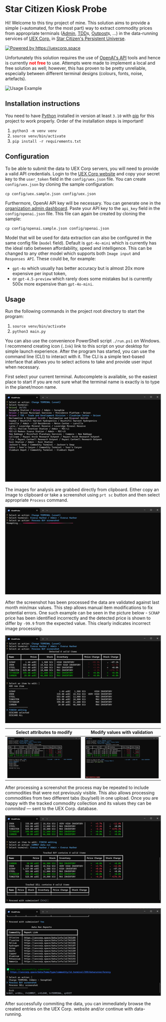# Star Citizen Kiosk Probe

Hi!
Welcome to this tiny project of mine.
This solution aims to provide a simple (=automated, for the most part) way to extract commodity prices from appropriate terminals ([Admin](https://uexcorp.space/terminals/info/name/admin-everus-harbor/), [TDD](https://uexcorp.space/terminals/info/name/tdd-trade-and-development-division-area-18/)s, [Outpost](https://uexcorp.space/terminals/info/name/hickes-research-outpost/)s, ...) in the data-running services of [UEX Corp.](https://uexcorp.space/) in [Star Citizen's Persistent Universe](https://robertsspaceindustries.com/en/star-citizen).

[<img src="https://uexcorp.space/img/api/uex-api-badge-powered.png" alt="Powered by https://uexcorp.space" width="150" title="Power by UEX Corp">](https://uexcorp.space)

Unfortunately this solution requires the use of [OpenAI's API](https://platform.openai.com/) tools and hence is currently <span style="color: red">**not free**</span> to use.
Attempts were made to implement a local and free solution as well; however, this has proven to be pretty unreliable, especially between different terminal designs (colours, fonts, noise, artefacts).

![Usage Example](./docs/10-full-view.png)

## Installation instructions

You need to have [Python](https://www.python.org/downloads/) installed in version at least `3.10` with [pip](https://packaging.python.org/en/latest/tutorials/installing-packages/#ensure-you-can-run-pip-from-the-command-line) for this project to work properly.
Order of the installation steps is important!

1. `python3 -m venv venv`
2. `source venv/bin/activate`
3. `pip install -r requirements.txt`

## Configuration
To be able to submit the data to UEX Corp servers, you will need to provide a valid API credentials.
Login to the [UEX Corp website](https://uexcorp.space/account) and copy your secret key to the `user_token` field in the `config/uex.json` file.
You can create `config/uex.json` by cloning the sample configuration:

```shell
cp config/uex.sample.json config/uex.json
```

Furthermore, OpenAI API key will be necessary.
You can generate one in the [organization admin dashboard](https://platform.openai.com/settings/organization/api-keys).
Paste your API key to the `api_key` field in the `config/openai.json` file.
This file can again be created by cloning the sample:

```shell
cp config/openai.sample.json config/openai.json
```

Model that will be used for data extraction can also be configured in the same config file (`model` field).
Default is `gpt-4o-mini` which is currently has the ideal ratio between affordability, speed and intelligence.
This can be changed to any other model which supports both `Image input` and `Responses API`.
These could be, for example:
- `gpt-4o` which usually has better accuracy but is almost 20x more expensive per input token,
- or `gpt-4.5-preview` which rarely does some mistakes but is currently 500x more expensive than `gpt-4o-mini`.

## Usage

Run the following commands in the project root directory to start the program:
1. `source venv/bin/activate`
2. `python3 main.py`

You can also use the convenience PowerShell script `./run.ps1` on Windows.
I recommend creating icon (`.Ink`) link to this script on your desktop for simple launch experience.
After the program has started, you can use the command line (CLI) to interact with it.
The CLI is a simple text-based interface that allows you to select actions to take and provide user input when necessary.

First select your current terminal.
Autocomplete is available, so the easiest place to start if you are not sure what the terminal name is exactly is to type in the planet/moon name.

![Terminal Selection](./docs/02-terminal-autocomplete.png)

The images for analysis are grabbed directly from clipboard.
Either copy an image to clipboard or take a screenshot using `prt sc` button and then select appropriate `Process` command.

![Screenshot Processing](./docs/03-screenshot-processing.png)

After the screenshot has been processed the data are validated against last month min/max values.
This step allows manual item modifications to fix potential errors.
One such example can be seen in the picture below - `SCRAP` price has been identified incorrectly and the detected price is shown to differ by `-99.9` from the expected value.
This clearly indicates incorrect image processing.

![Detected Item Overview](./docs/04-validation.png)

| Select attributes to modify              | Modify values with validation                       |
|------------------------------------------|-----------------------------------------------------|
| ![Item Modification](./docs/05-edit.png) | ![Item Modification](./docs/06-edit-validation.png) |

After processing a screenshot the process may be repeated to include commodities that were not previously visible.
This also allows processing commodities from two different tabs (buy/sell) in one upload.
Once you are happy with the tracked commodity collection and its values they can be _commited_ — sent to the UEX Corp. database.

![Pre-commit Overview](./docs/07-commit.png)

![Post-commit Summary](./docs/09-submitted.png)

After successfully commiting the data, you can immediately browse the created entries on the UEX Corp. website and/or continue with data-running.
